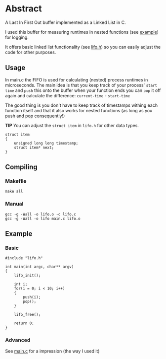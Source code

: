 Abstract
======

A Last In First Out buffer implemented as a Linked List in C.

I used this buffer for measuring runtimes in nested functions (see [example](https://github.com/vdevos/C-LIFO/blob/master/main.c)) for logging.

It offers basic linked list functionality (see [lifo.h](https://github.com/vdevos/C-LIFO/blob/master/lifo.h)) so you can easily adjust the code for other purposes.

## Usage

In main.c the FIFO is used for calculating (nested) process runtimes in microseconds. The main idea is that you keep 
track of your process' `start time` and `push` this onto the buffer when your function ends you can `pop` it off again 
and calculate the difference: `current-time` - `start-time`

The good thing is you don't have to keep track of timestamps withing each function itself and that it also 
works for nested functions (as long as you push and pop consequently!)

__TIP__ You can adjust the `struct item` in `lifo.h` for other data types.

    struct item
    {
        unsigned long long timestamp;
        struct item* next;
    }

## Compiling 

### Makefile    
    
    make all
    
### Manual
    
    gcc -g -Wall -o lifo.o -c lifo.c
    gcc -g -Wall -o lifo main.c lifo.o  
    
## Example

### Basic
    #include "lifo.h"
    
    int main(int argc, char** argv)
    {
        lifo_init();
    
        int i;
        for(i = 0; i < 10; i++) 
        {            
            push(i);
            pop();
        }
    
        lifo_free();
        
        return 0;
    }

### Advanced

See [main.c](https://github.com/vdevos/C-LIFO/blob/master/main.c) for a impression (the way I used it)


    

